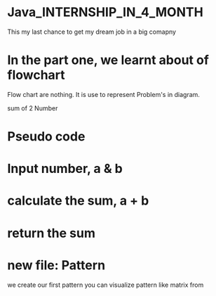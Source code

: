 # Java_INTERNSHIP_IN_4_MONTH
This my last chance to get my dream job in a big comapny 
# In the part one, we learnt about of flowchart 
Flow chart are nothing. It is use to represent Problem's in diagram.

sum of 2 Number 
# Pseudo code
# Input number, a & b
# calculate the sum, a + b
# return the sum

# new file: Pattern 
we create our first pattern 
you can visualize pattern like matrix from 

